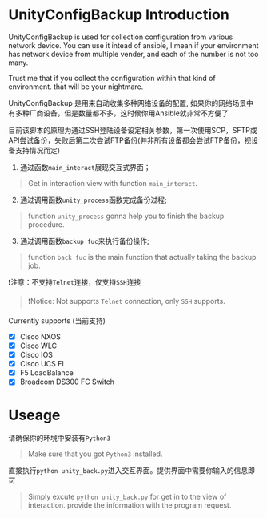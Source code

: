 # UnityConfigBackup Introduction

UnityConfigBackup is used for collection configuration from various network device. You can use it intead of ansible, I mean if your environment has network device from multiple vender, and each of the number is not too many. 

Trust me that if you collect the configuration within that kind of environment. that will be your nightmare.

UnityConfigBackup 是用来自动收集多种网络设备的配置, 如果你的网络场景中有多种厂商设备，但是数量都不多，这时候你用Ansible就非常不方便了

目前该脚本的原理为通过SSH登陆设备设定相关参数，第一次使用SCP，SFTP或API尝试备份，失败后第二次尝试FTP备份(并非所有设备都会尝试FTP备份，视设备支持情况而定)

1. 通过函数`main_interact`展现交互式界面；

> Get in interaction view with function `main_interact`.

2. 通过调用函数`unity_process`函数完成备份过程;

> function `unity_process` gonna help you to finish the backup procedure.

3. 通过调用函数`backup_fuc`来执行备份操作;

> function `back_fuc` is the main function that actually taking the backup job. 

❗注意：不支持`Telnet`连接，仅支持`SSH`连接

> ❗Notice: Not supports `Telnet` connection, only `SSH` supports.

Currently supports (当前支持)

- [x] Cisco NXOS
- [x] Cisco WLC
- [x] Cisco IOS
- [x] Cisco UCS FI
- [x] F5 LoadBalance
- [x] Broadcom DS300 FC Switch

# Useage

请确保你的环境中安装有`Python3`

> Make sure that you got `Python3` installed.

直接执行`python unity_back.py`进入交互界面。提供界面中需要你输入的信息即可

> Simply excute `python unity_back.py` for get in to the view of interaction. provide the information with the program request.


